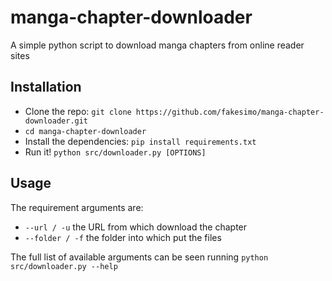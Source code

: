 # manga-chapter-downloader
A simple python script to download manga chapters from online reader sites

## Installation
* Clone the repo: `git clone https://github.com/fakesimo/manga-chapter-downloader.git`
* `cd manga-chapter-downloader`
* Install the dependencies: `pip install requirements.txt`
* Run it! `python src/downloader.py [OPTIONS]`

## Usage
The requirement arguments are:
* `--url / -u` the URL from which download the chapter
* `--folder / -f` the folder into which put the files

The full list of available arguments can be seen running `python src/downloader.py --help`

